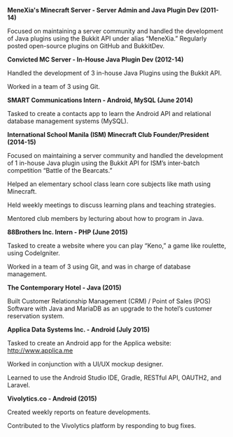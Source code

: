 **MeneXia's Minecraft Server - Server Admin and Java Plugin Dev (2011-14)**

Focused on maintaining a server community and handled the development of Java plugins using the Bukkit API under alias “MeneXia.” Regularly posted open-source plugins on GitHub and BukkitDev.

**Convicted MC Server - In-House Java Plugin Dev (2012-14)**

Handled the development of 3 in-house Java Plugins using the Bukkit API.

Worked in a team of 3 using Git.

**SMART Communications Intern - Android, MySQL (June 2014)**

Tasked to create a contacts app to learn the Android API and relational database management systems (MySQL).

**International School Manila (ISM) Minecraft Club Founder/President (2014-15)**

Focused on maintaining a server community and handled the development of 1 in-house Java plugin using the Bukkit API for ISM’s inter-batch competition “Battle of the Bearcats.”

Helped an elementary school class learn core subjects like math using Minecraft.

Held weekly meetings to discuss learning plans and teaching strategies.

Mentored club members by lecturing about how to program in Java.

**88Brothers Inc. Intern - PHP (June 2015)**

Tasked to create a website where you can play “Keno,” a game like roulette, using CodeIgniter.

Worked in a team of 3 using Git, and was in charge of database management.

**The Contemporary Hotel - Java (2015)**

Built Customer Relationship Management (CRM) / Point of Sales (POS) Software with Java and MariaDB as an upgrade to the hotel’s customer reservation system.

**Applica Data Systems Inc. - Android (July 2015)**

Tasked to create an Android app for the Applica website: http://www.applica.me 

Worked in conjunction with a UI/UX mockup designer.

Learned to use the Android Studio IDE, Gradle, RESTful API, OAUTH2, and Laravel.

**Vivolytics.co - Android (2015)**

Created weekly reports on feature developments.

Contributed to the Vivolytics platform by responding to bug fixes.

